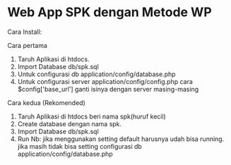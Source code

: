 # Web App SPK dengan Metode WP

Cara Install:

Cara pertama
1. Taruh Aplikasi di htdocs.
1. Import Database db/spk.sql
2. Untuk configurasi db application/config/database.php
3. Untuk configurasi server application/config/config.php cara $config['base_url'] ganti isinya dengan server masing-masing

Cara kedua (Rekomended)
1. Taruh Aplikasi di htdocs beri nama spk(huruf kecil)
2. Create database dengan nama spk.
3. Import Database db/spk.sql
4. Run
Nb: jika menggunakan setting default harusnya udah bisa running. jika masih tidak bisa setting configurasi db application/config/database.php